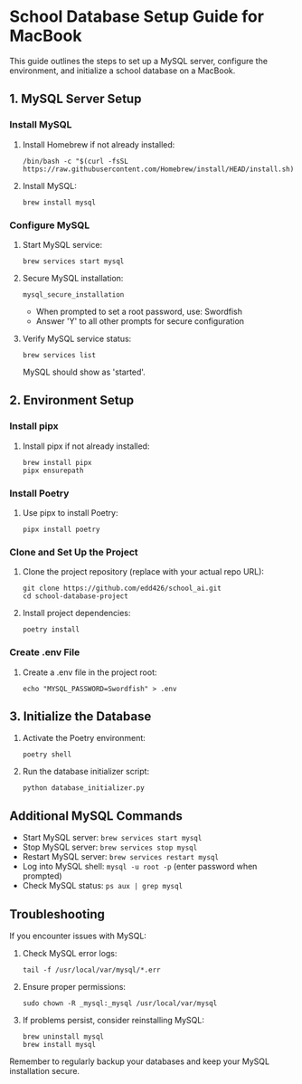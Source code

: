 # School Database Setup Guide for MacBook

This guide outlines the steps to set up a MySQL server, configure the environment, and initialize a school database on a MacBook.

## 1. MySQL Server Setup

### Install MySQL

1. Install Homebrew if not already installed:
   ```
   /bin/bash -c "$(curl -fsSL https://raw.githubusercontent.com/Homebrew/install/HEAD/install.sh)"
   ```

2. Install MySQL:
   ```
   brew install mysql
   ```

### Configure MySQL

1. Start MySQL service:
   ```
   brew services start mysql
   ```

2. Secure MySQL installation:
   ```
   mysql_secure_installation
   ```
   - When prompted to set a root password, use: Swordfish
   - Answer 'Y' to all other prompts for secure configuration

3. Verify MySQL service status:
   ```
   brew services list
   ```
   MySQL should show as 'started'.

## 2. Environment Setup

### Install pipx

1. Install pipx if not already installed:
   ```
   brew install pipx
   pipx ensurepath
   ```

### Install Poetry

1. Use pipx to install Poetry:
   ```
   pipx install poetry
   ```

### Clone and Set Up the Project

1. Clone the project repository (replace with your actual repo URL):
   ```
   git clone https://github.com/edd426/school_ai.git
   cd school-database-project
   ```

2. Install project dependencies:
   ```
   poetry install
   ```

### Create .env File

1. Create a .env file in the project root:
   ```
   echo "MYSQL_PASSWORD=Swordfish" > .env
   ```

## 3. Initialize the Database

1. Activate the Poetry environment:
   ```
   poetry shell
   ```

2. Run the database initializer script:
   ```
   python database_initializer.py
   ```

## Additional MySQL Commands

- Start MySQL server: `brew services start mysql`
- Stop MySQL server: `brew services stop mysql`
- Restart MySQL server: `brew services restart mysql`
- Log into MySQL shell: `mysql -u root -p` (enter password when prompted)
- Check MySQL status: `ps aux | grep mysql`

## Troubleshooting

If you encounter issues with MySQL:

1. Check MySQL error logs:
   ```
   tail -f /usr/local/var/mysql/*.err
   ```

2. Ensure proper permissions:
   ```
   sudo chown -R _mysql:_mysql /usr/local/var/mysql
   ```

3. If problems persist, consider reinstalling MySQL:
   ```
   brew uninstall mysql
   brew install mysql
   ```

Remember to regularly backup your databases and keep your MySQL installation secure.
